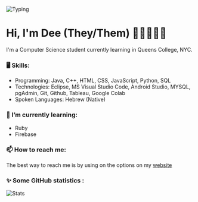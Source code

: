 ![Typing](https://readme-typing-svg.herokuapp.com/?color=%236233F7&width=600&size=26&multiline=true&lines=git+config+user.name+"@davlsb"+;)


# Hi, I'm Dee (They/Them) 👋🏻🧑🏻‍💻
I'm a Computer Science student currently learning in Queens College, NYC.  <br />
### 🖥 Skills:
- Programming: Java, C++, HTML, CSS, JavaScript, Python, SQL
- Technologies: Eclipse, MS Visual Studio Code, Android Studio, MYSQL, pgAdmin, Git, Github, Tableau, Google Colab
- Spoken Languages: Hebrew (Native)

### 🌱 I’m currently learning:
- Ruby
- Firebase

### 📫 How to reach me:
The best way to reach me is by using on the options on my [website](https://deedev.dev)

### ✨ Some GitHub statistics :
![Stats](https://github-readme-stats.vercel.app/api?username=davlsb&show_icons=true&theme=buefy)

<!--
**davlsb/davlsb** is a ✨ _special_ ✨ repository because its `README.md` (this file) appears on your GitHub profile.

Here are some ideas to get you started:

- 🔭 I’m currently working on ...
- 🌱 I’m currently learning ...
- 👯 I’m looking to collaborate on ...
- 🤔 I’m looking for help with ...
- 💬 Ask me about ...
- 📫 How to reach me: ...
- 😄 Pronouns: ...
- ⚡ Fun fact: ...

-->
